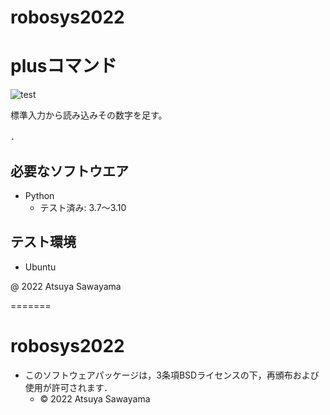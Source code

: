 # robosys2022
# plusコマンド
![test](https://github.com/Aya0801/robo2022/actions/workflows/test.yml/badge.svg)


標準入力から読み込みその数字を足す。

．

## 必要なソフトウエア
* Python
  * テスト済み: 3.7～3.10


## テスト環境
* Ubuntu

@ 2022 Atsuya Sawayama



=======
# robosys2022
* このソフトウェアパッケージは，3条項BSDライセンスの下，再頒布および使用が許可されます．
  * © 2022 Atsuya Sawayama
>
